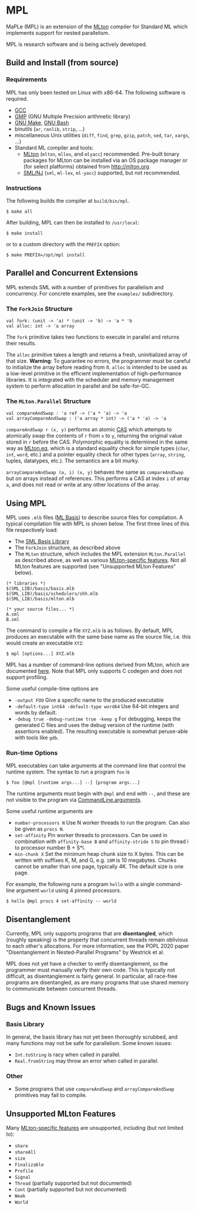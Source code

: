 # MPL

MaPLe (MPL) is an extension of the [MLton](http://mlton.org)
compiler for Standard ML which implements support for nested parallelism.

MPL is research software and is being actively developed.

## Build and Install (from source)

### Requirements

MPL has only been tested on Linux with x86-64. The following software is
required.
 * [GCC](http://gcc.gnu.org)
 * [GMP](http://gmplib.org) (GNU Multiple Precision arithmetic library)
 * [GNU Make](http://savannah.gnu.org/projects/make), [GNU Bash](http://www.gnu.org/software/bash/)
 * binutils (`ar`, `ranlib`, `strip`, ...)
 * miscellaneous Unix utilities (`diff`, `find`, `grep`, `gzip`, `patch`, `sed`, `tar`, `xargs`, ...)
 * Standard ML compiler and tools:
   - [MLton](http://mlton.org) (`mlton`, `mllex`, and `mlyacc`) recommended.  Pre-built binary packages for MLton can be installed via an OS package manager or (for select platforms) obtained from http://mlton.org.
   - [SML/NJ](http://www.smlnj.org) (`sml`, `ml-lex`, `ml-yacc`) supported, but not recommended.

### Instructions

The following builds the compiler at `build/bin/mpl`.
```
$ make all
```

After building, MPL can then be installed to `/usr/local`:
```
$ make install
```
or to a custom directory with the `PREFIX` option:
```
$ make PREFIX=/opt/mpl install
```

## Parallel and Concurrent Extensions

MPL extends SML with a number of primitives for parallelism and concurrency.
For concrete examples, see the `examples/` subdirectory.

### The `ForkJoin` Structure
```
val fork: (unit -> 'a) * (unit -> 'b) -> 'a * 'b
val alloc: int -> 'a array
```
The `fork` primitive takes two functions to execute in parallel and
returns their results.

The `alloc` primitive takes a length and returns a fresh, uninitialized array
of that size. **Warning**: To guarantee no errors, the programmer must be
careful to initialize the array before reading from it. `alloc` is intended to
be used as a low-level primitive in the efficient implementation of
high-performance libraries. It is integrated with the scheduler and memory
management system to perform allocation in parallel and be safe-for-GC.

### The `MLton.Parallel` Structure
```
val compareAndSwap : 'a ref -> ('a * 'a) -> 'a
val arrayCompareAndSwap : ('a array * int) -> ('a * 'a) -> 'a
```

`compareAndSwap r (x, y)` performs an atomic
[CAS](https://en.wikipedia.org/wiki/Compare-and-swap)
which attempts to atomically swap the contents of `r` from `x` to `y`,
returning the original value stored in `r` before the CAS.
Polymorphic equality is determined
in the same way as [MLton.eq](http://mlton.org/MLtonStructure), which is a
standard equality check for simple types (`char`, `int`, `word`, etc.) and
a pointer equality check for other types (`array`, `string`, tuples, datatypes,
etc.). The semantics are a bit murky.

`arrayCompareAndSwap (a, i) (x, y)` behaves the same as `compareAndSwap` but
on arrays instead of references. This performs a CAS at index `i` of array
`a`, and does not read or write at any other locations of the array.

## Using MPL

MPL uses `.mlb` files ([ML Basis](http://mlton.org/MLBasis)) to describe
source files for compilation. A typical compilation file with MPL is shown
below. The first three lines of this file respectively load:
* The [SML Basis Library](http://sml-family.org/Basis/)
* The `ForkJoin` structure, as described above
* The `MLton` structure, which includes the MPL extension
  `MLton.Parallel` as described above, as well as various
  [MLton-specific features](http://mlton.org/MLtonStructure). Not all MLton
  features are supported (see "Unsupported MLton Features" below).
```
(* libraries *)
$(SML_LIB)/basis/basis.mlb
$(SML_LIB)/basis/schedulers/shh.mlb
$(SML_LIB)/basis/mlton.mlb

(* your source files... *)
A.sml
B.sml
```

The command to compile a file `XYZ.mlb` is as follows. By default, MPL
produces an executable with the same base name as the source file, i.e.
this would create an executable `XYZ`:
```
$ mpl [options...] XYZ.mlb
```

MPL has a number of command-line options derived from MLton, which are
documented [here](http://mlton.org/CompileTimeOptions). Note that MPL only
supports C codegen and does not support profiling.

Some useful compile-time options are
* `-output FOO` Give a specific name to the produced executable
* `-default-type int64 -default-type word64` Use 64-bit integers and words
by default.
* `-debug true -debug-runtime true -keep g` For debugging, keeps the generated
C files and uses the debug version of the runtime (with assertions enabled).
The resulting executable is somewhat peruse-able with tools like `gdb`.

### Run-time Options

MPL executables can take arguments at the command line that control the runtime
system. The syntax to run a program `foo` is
```
$ foo [@mpl [runtime args...] --] [program args...]
```
The runtime arguments must begin with `@mpl` and end with `--`, and these are
not visible to the program via
[CommandLine.arguments](http://sml-family.org/Basis/command-line.html).

Some useful runtime arguments are
* `number-processors N` Use N worker threads to run the program. Can also
be given as `procs N`.
* `set-affinity` Pin worker threads to processors. Can be used in combination
with `affinity-base B` and `affinity-stride S` to pin thread i to processor
number B + S*i.
* `min-chunk X` Set the minimum heap chunk size to X bytes. This can be
written with suffixes K, M, and G, e.g. `10M` is 10 megabytes. Chunks cannot be
smaller than one page, typically 4K. The default size is one page.

For example, the following runs a program `hello` with a single command-line
argument `world` using 4 pinned processors.
```
$ hello @mpl procs 4 set-affinity -- world
```

## Disentanglement

Currently, MPL only supports programs that are **disentangled**, which
(roughly speaking) is the property that concurrent threads remain oblivious
to each other's allocations. For more information, see the POPL 2020 paper
"Disentanglement in Nested-Parallel Programs" by Westrick et al.

MPL does not yet have a checker to verify
disentanglement, so the programmer must manually verify their own code.
This is typically not difficult, as disentanglement is fairly general.
In particular, all race-free programs are disentangled, as are many
programs that use shared memory to communicate between concurrent threads.

## Bugs and Known Issues

### Basis Library
In general, the basis library has not yet been thoroughly scrubbed, and many
functions may not be safe for parallelism. Some known issues:
* `Int.toString` is racy when called in parallel.
* `Real.fromString` may throw an error when called in parallel.

### Other
* Some programs that use `compareAndSwap` and `arrayCompareAndSwap` primitives
may fail to compile.

## Unsupported MLton Features
Many [MLton-specific features](http://mlton.org/MLtonStructure) are
unsupported, including (but not limited to):
* `share`
* `shareAll`
* `size`
* `Finalizable`
* `Profile`
* `Signal`
* `Thread` (partially supported but not documented)
* `Cont` (partially supported but not documented)
* `Weak`
* `World`

